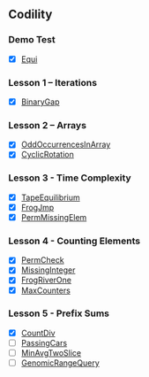 ## Codility

### Demo Test
- [x] [Equi](https://codility.com/demo/take-sample-test)

### Lesson 1 – Iterations

- [x] [BinaryGap](https://codility.com/programmers/task/binary_gap)

### Lesson 2 – Arrays

- [x] [OddOccurrencesInArray](https://codility.com/programmers/task/odd_occurrences_in_array)
- [x] [CyclicRotation](https://codility.com/programmers/task/cyclic_rotation)

### Lesson 3 - Time Complexity

- [x] [TapeEquilibrium](https://codility.com/programmers/task/tape_equilibrium)
- [x] [FrogJmp](https://codility.com/programmers/task/frog_jmp)
- [x] [PermMissingElem](https://codility.com/programmers/task/perm_missing_elem)

### Lesson 4 - Counting Elements

- [x] [PermCheck](https://codility.com/programmers/task/perm_check)
- [x] [MissingInteger](https://codility.com/programmers/task/missing_integer)
- [x] [FrogRiverOne](https://codility.com/programmers/task/frog_river_one)
- [x] [MaxCounters](https://codility.com/programmers/task/max_counters)

### Lesson 5 - Prefix Sums

- [x] [CountDiv](https://codility.com/programmers/task/count_div)
- [ ] [PassingCars](https://codility.com/programmers/task/passing_cards)
- [ ] [MinAvgTwoSlice](https://codility.com/programmers/task/min_avg_two_slice)
- [ ] [GenomicRangeQuery](https://codility.com/programmers/task/genomic_range_query)
